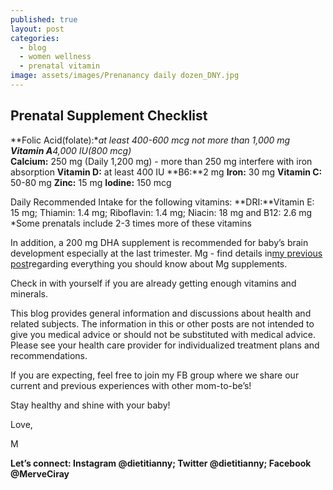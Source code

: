 ```yaml
---
published: true
layout: post
categories:
  - blog
  - women wellness
  - prenatal vitamin
image: assets/images/Prenanancy daily dozen_DNY.jpg
---
```


## Prenatal Supplement Checklist

**Folic Acid(folate):**at least 400-600 mcg not more than 1,000 mg
**Vitamin A**4,000 IU(800 mcg)*  
**Calcium:** 250 mg (Daily 1,200 mg) - more than 250 mg interfere with iron absorption
**Vitamin D:** at least 400 IU
**B6:**2 mg
**Iron:** 30 mg
**Vitamin C:** 50-80 mg
**Zinc:** 15 mg
**Iodine:** 150 mcg 

Daily Recommended Intake for the following vitamins:
**DRI:**Vitamin E: 15 mg; Thiamin: 1.4 mg; Riboflavin: 1.4 mg; Niacin: 18 mg and B12: 2.6 mg
*Some prenatals include 2-3 times more of these vitamins 

In addition, a 200 mg DHA supplement is recommended for baby’s brain development especially at the last trimester. 
Mg - find details in[my previous post](https://www.dietitiannewyork.com/which-magnesium-supplement-is-best-for-you/)regarding everything you should know about Mg supplements.


Check in with yourself if you are already getting enough vitamins and minerals. 

This blog provides general information and discussions about health and related subjects. The information in this or other posts are not intended to give you medical advice or should not be substituted with medical advice. Please see your health care provider for individualized treatment plans and recommendations.

If you are expecting, feel free to join my FB group where we share our current and previous experiences with other mom-to-be’s! 

Stay healthy and shine with your baby!

Love,

M

**Let’s connect: Instagram @dietitianny; Twitter @dietitianny; Facebook @MerveCiray**

